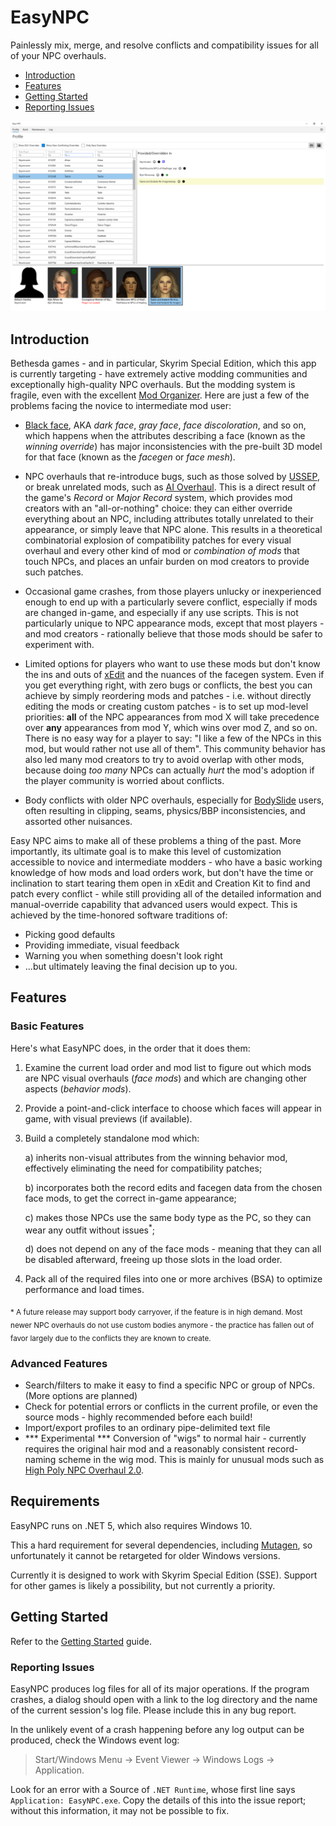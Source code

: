 # EasyNPC

Painlessly mix, merge, and resolve conflicts and compatibility issues for all of your NPC overhauls.

- [Introduction](#Introduction)
- [Features](#Features)
- [Getting Started](#Getting-Started)
- [Reporting Issues](#Reporting-Issues)

![Screenshot](Docs/images/profile.png)

## Introduction

Bethesda games - and in particular, Skyrim Special Edition, which this app is currently targeting - have extremely active modding communities and exceptionally high-quality NPC overhauls. But the modding system is fragile, even with the excellent [Mod Organizer](https://github.com/ModOrganizer2/modorganizer). Here are just a few of the problems facing the novice to intermediate mod user:

- [Black face](https://forums.nexusmods.com/index.php?/topic/5219960-weird-skin-colourhead-mismatching/), AKA _dark face_, _gray face_, _face discoloration_, and so on, which happens when the attributes describing a face (known as the _winning override_) has major inconsistencies with the pre-built 3D model for that face (known as the _facegen_ or _face mesh_).

- NPC overhauls that re-introduce bugs, such as those solved by [USSEP](https://www.nexusmods.com/skyrimspecialedition/mods/266/), or break unrelated mods, such as [AI Overhaul](https://www.nexusmods.com/skyrimspecialedition/mods/21654). This is a direct result of the game's _Record_ or _Major Record_ system, which provides mod creators with an "all-or-nothing" choice: they can either override everything about an NPC, including attributes totally unrelated to their appearance, or simply leave that NPC alone. This results in a theoretical combinatorial explosion of compatibility patches for every visual overhaul and every other kind of mod or _combination of mods_ that touch NPCs, and places an unfair burden on mod creators to provide such patches.

- Occasional game crashes, from those players unlucky or inexperienced enough to end up with a particularly severe conflict, especially if mods are changed in-game, and especially if any use scripts. This is not particularly unique to NPC appearance mods, except that most players - and mod creators - rationally believe that those mods should be safer to experiment with.

- Limited options for players who want to use these mods but don't know the ins and outs of [xEdit](https://github.com/TES5Edit/TES5Edit) and the nuances of the facegen system. Even if you get everything right, with zero bugs or conflicts, the best you can achieve by simply reordering mods and patches - i.e. without directly editing the mods or creating custom patches - is to set up mod-level priorities: **all** of the NPC appearances from mod X will take precedence over **any** appearances from mod Y, which wins over mod Z, and so on. There is no easy way for a player to say: "I like a few of the NPCs in this mod, but would rather not use all of them". This community behavior has also led many mod creators to try to avoid overlap with other mods, because doing _too many_ NPCs can actually _hurt_ the mod's adoption if the player community is worried about conflicts.

- Body conflicts with older NPC overhauls, especially for [BodySlide](https://github.com/ousnius/BodySlide-and-Outfit-Studio) users, often resulting in clipping, seams, physics/BBP inconsistencies, and assorted other nuisances.

Easy NPC aims to make all of these problems a thing of the past. More importantly, its ultimate goal is to make this level of customization accessible to novice and intermediate modders - who have a basic working knowledge of how mods and load orders work, but don't have the time or inclination to start tearing them open in xEdit and Creation Kit to find and patch every conflict - while still providing all of the detailed information and manual-override capability that advanced users would expect. This is achieved by the time-honored software traditions of:

- Picking good defaults
- Providing immediate, visual feedback
- Warning you when something doesn't look right
- ...but ultimately leaving the final decision up to you.

## Features

### Basic Features

Here's what EasyNPC does, in the order that it does them:

1. Examine the current load order and mod list to figure out which mods are NPC visual overhauls (_face mods_) and which are changing other aspects (_behavior mods_).
 
2. Provide a point-and-click interface to choose which faces will appear in game, with visual previews (if available).

3. Build a completely standalone mod which:  

    a) inherits non-visual attributes from the winning behavior mod, effectively eliminating the need for compatibility patches;  

    b) incorporates both the record edits and facegen data from the chosen face mods, to get the correct in-game appearance;

    c) makes those NPCs use the same body type as the PC, so they can wear any outfit without issues<sup>*</sup>;

    d) does not depend on any of the face mods - meaning that they can all be disabled afterward, freeing up those slots in the load order.

4. Pack all of the required files into one or more archives (BSA) to optimize performance and load times.

<sub>* A future release may support body carryover, if the feature is in high demand. Most newer NPC overhauls do not use custom bodies anymore - the practice has fallen out of favor largely due to the conflicts they are known to create.</sub>

### Advanced Features

- Search/filters to make it easy to find a specific NPC or group of NPCs. (More options are planned)
- Check for potential errors or conflicts in the current profile, or even the source mods - highly recommended before each build!
- Import/export profiles to an ordinary pipe-delimited text file
- *** Experimental *** Conversion of "wigs" to normal hair - currently requires the original hair mod and a reasonably consistent record-naming scheme in the wig mod. This is mainly for unusual mods such as [High Poly NPC Overhaul 2.0](https://www.nexusmods.com/skyrimspecialedition/mods/44155).

## Requirements

EasyNPC runs on .NET 5, which also requires Windows 10.

This a hard requirement for several dependencies, including [Mutagen](https://github.com/Mutagen-Modding/Mutagen), so unfortunately it cannot be retargeted for older Windows versions.

Currently it is designed to work with Skyrim Special Edition (SSE). Support for other games is likely a possibility, but not currently a priority.

## Getting Started

Refer to the [Getting Started](Docs/getting-started.md) guide.

### Reporting Issues

EasyNPC produces log files for all of its major operations. If the program crashes, a dialog should open with a link to the log directory and the name of the current session's log file. Please include this in any bug report.

In the unlikely event of a crash happening before any log output can be produced, check the Windows event log:

> Start/Windows Menu -> Event Viewer -> Windows Logs -> Application.
 
Look for an error with a Source of `.NET Runtime`, whose first line says `Application: EasyNPC.exe`. Copy the details of this into the issue report; without this information, it may not be possible to fix.